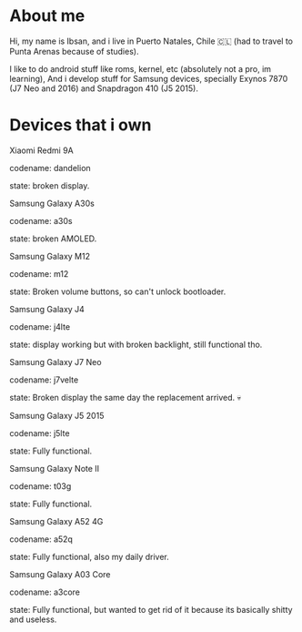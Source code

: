 # About me
Hi, my name is Ibsan, and i live in Puerto Natales, Chile 🇨🇱 (had to travel to Punta Arenas because of studies).

I like to do android stuff like roms, kernel, etc (absolutely not a pro, im learning),
And i develop stuff for Samsung devices, specially Exynos 7870 (J7 Neo and 2016) and Snapdragon 410 (J5 2015).

# Devices that i own
Xiaomi Redmi 9A

codename: dandelion

state: broken display.

Samsung Galaxy A30s

codename: a30s

state: broken AMOLED.

Samsung Galaxy M12

codename: m12

state: Broken volume buttons, so can't unlock bootloader.

Samsung Galaxy J4

codename: j4lte

state: display working but with broken backlight, still functional tho.

Samsung Galaxy J7 Neo

codename: j7velte

state: Broken display the same day the replacement arrived. 💀

Samsung Galaxy J5 2015

codename: j5lte

state: Fully functional.

Samsung Galaxy Note II

codename: t03g

state: Fully functional.

Samsung Galaxy A52 4G

codename: a52q

state: Fully functional, also my daily driver.

Samsung Galaxy A03 Core

codename: a3core

state: Fully functional, but wanted to get rid of it because its basically shitty and useless.
